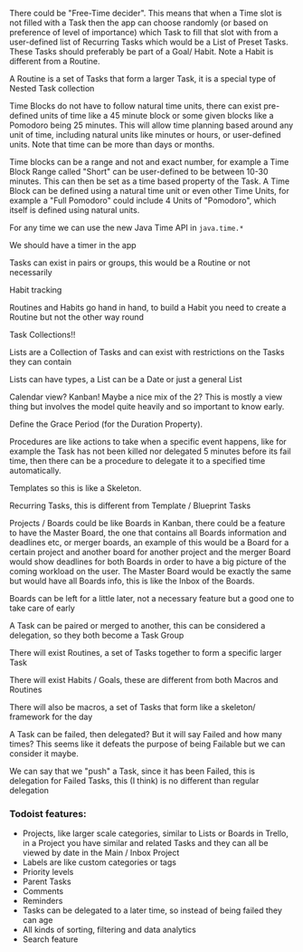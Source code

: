 There could be "Free-Time decider". This means that when a Time slot is not filled with a Task then the app can choose randomly (or based on preference of level of importance) which Task to fill that slot with from a user-defined list of Recurring Tasks which would be a List of Preset Tasks. These Tasks should preferably be part of a Goal/ Habit. Note a Habit is different from a Routine.

A Routine is a set of Tasks that form a larger Task, it is a special type of Nested Task collection

Time Blocks do not have to follow natural time units, there can exist pre-defined units of time like a 45 minute block or some given blocks like a Pomodoro being 25 minutes. This will allow time planning based around any unit of time, including natural units like minutes or hours, or user-defined units. Note that time can be more than days or months.

Time blocks can be a range and not and exact number, for example a Time Block Range called "Short" can be user-defined to be between 10-30 minutes. This can then be set as a time based property of the Task. A Time Block can be defined using a natural time unit or even other Time Units, for example a "Full Pomodoro" could include 4 Units of "Pomodoro", which itself is defined using natural units.

For any time we can use the new Java Time API in `java.time.*`

We should have a timer in the app

Tasks can exist in pairs or groups, this would be a Routine or not necessarily

Habit tracking

Routines and Habits go hand in hand, to build a Habit you need to create a Routine but not the other way round

Task Collections!!

Lists are a Collection of Tasks and can exist with restrictions on the Tasks they can contain

Lists can have types, a List can be a Date or just a general List

Calendar view? Kanban! Maybe a nice mix of the 2? This is mostly a view thing but involves the model quite heavily and so important to know early.

Define the Grace Period (for the Duration Property).

Procedures are like actions to take when a specific event happens, like for example the Task has not been killed nor delegated 5 minutes before its fail time, then there can be a procedure to delegate it to a specified time automatically.

Templates so this is like a Skeleton.

Recurring Tasks, this is different from Template / Blueprint Tasks

Projects / Boards could be like Boards in Kanban, there could be a feature to have the Master Board, the one that contains all Boards information and deadlines etc, or merger boards, an example of this would be a Board for a certain project and another board for another project and the merger Board would show deadlines for both Boards in order to have a big picture of the coming workload on the user. The Master Board would be exactly the same but would have all Boards info, this is like the Inbox of the Boards.

Boards can be left for a little later, not a necessary feature but a good one to take care of early

A Task can be paired or merged to another, this can be considered a delegation, so they both become a Task Group

There will exist Routines, a set of Tasks together to form a specific larger Task

There will exist Habits / Goals, these are different from both Macros and Routines

There will also be macros, a set of Tasks that form like a skeleton/ framework for the day

A Task can be failed, then delegated? But it will say Failed and how many times? This seems like it defeats the purpose of being Failable but we can consider it maybe.

We can say that we "push" a Task, since it has been Failed, this is delegation for Failed Tasks, this (I think) is no different than regular delegation

### Todoist features:
* Projects, like larger scale categories, similar to Lists or Boards in Trello, in a Project you have similar and related Tasks and they can all be viewed by date in the Main / Inbox Project
* Labels are like custom categories or tags
* Priority levels
* Parent Tasks
* Comments
* Reminders
* Tasks can be delegated to a later time, so instead of being failed they can age
* All kinds of sorting, filtering and data analytics
* Search feature

